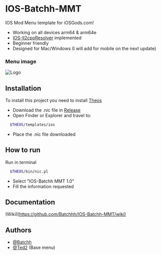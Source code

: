 
# IOS-Batchh-MMT

IOS Mod Menu template for iOSGods.com! 
- Working on all devices arm64 & arm64e
- [IOS-Il2cppResolver](https://github.com/Batchhh/IOS-Il2cppResolver) implemented
- Beginner friendly 
- Designed for Mac/Windows (I will add for mobile on the next update)


### Menu image

![Logo](https://i.imgur.com/NviXjUR.jpeg)


## Installation

To install this project you need to install [Theos](https://theos.dev/docs/installation)

-  Download the .nic file in [Release](https://github.com/Batchhh/IOS-Batchh-MMT/releases/tag/Releases)
- Open Finder or Explorer and travel to:
```bash
  $THEOS/templates/ios
```
- Place the .nic file downloaded


## How to run

Run in terminal
```bash
  $THEOS/bin/nic.pl
```
- Select "IOS-Batchh MMT 1.0"
- Fill the information requested

## Documentation
(Wiki)[https://github.com/Batchhh/IOS-Batchh-MMT/wiki]
    
## Authors

- [@Batchh](https://www.github.com/Batchhh)
- [@Ted2](https://www.github.com/joeyjurjens) (Base menu)

